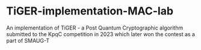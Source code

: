 # TiGER-implementation-MAC-lab
An implementation of TiGER - a Post Quantum Cryptographic algorithm submitted to the KpqC competition in 2023 which later won the contest as a part of SMAUG-T
